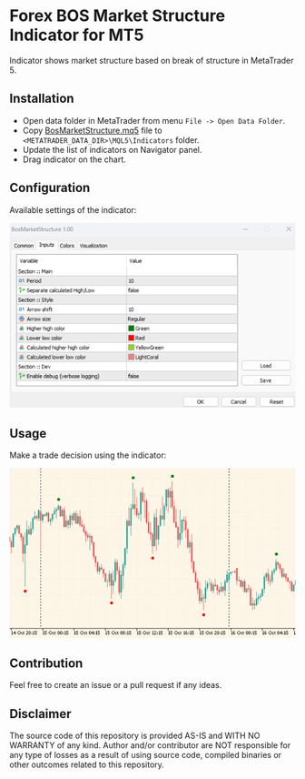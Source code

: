 # Forex BOS Market Structure Indicator for MT5
Indicator shows market structure based on break of structure in MetaTrader 5.

## Installation
- Open data folder in MetaTrader from menu `File -> Open Data Folder`.
- Copy [BosMarketStructure.mq5](MQL5/Indicators/BosMarketStructure.mq5) file to `<METATRADER_DATA_DIR>\MQL5\Indicators` folder.
- Update the list of indicators on Navigator panel.
- Drag indicator on the chart.

## Configuration
Available settings of the indicator:

![docs](docs/config.png)

## Usage
Make a trade decision using the indicator:

![docs](docs/view.png)

## Contribution
Feel free to create an issue or a pull request if any ideas.

## Disclaimer
The source code of this repository is provided AS-IS and WITH NO WARRANTY of any kind.
Author and/or contributor are NOT responsible for any type of losses as a result of using source code, 
compiled binaries or other outcomes related to this repository.
